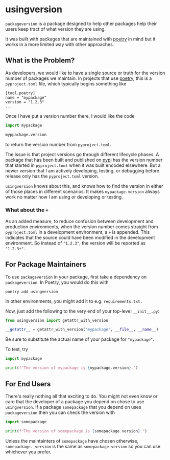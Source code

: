 usingversion
============

`packageversion` is a package designed to help
other packages help their users keep tract of 
what version they are using.

It was built with packages that are maintained with
[poetry](https://github.com/python-poetry/poetry) in
mind but it works in a more limited way with other
approaches.

What is the Problem?
--------------------

As developers, we would like to have a single source or truth for
the version number of packages we maintain. In projects that use
[poetry](https://github.com/python-poetry/poetry), 
this is a `pyproject.toml` file, which typically begins 
something like

```
[tool.poetry]
name = "mypackage"
version = "1.2.3"
...
```

Once I have put a version number there, I would like the
code

```python
import mypackage

myppackage.version
```

to return the version number from `pyproject.toml`.

The issue is that project versions go through different
lifecycle phases. A package that has been built and published
on [pypi](https://www.pypi.org) has the version number that
started in `pyproject.toml` when it was built encoded elsewhere.
But a newer version that I am actively developing, testing, or debugging
before release only has the `pyproject.toml` version.

`usingversion` knows about this, and knows how to find the version
in either of those places in different scenarios. It makes 
`mypackage.version` always work no matter how I am using or developing
or testing.

### What about the `+`

As an added measure, to reduce confusion between development and 
production environments, when the version number comes straight
from `pyproject.toml` in a development environment, a `+` is 
appended. This indicates that the source could have been modified
in the development environment. So instead of `"1.2.3"`, the
version will be reported as `"1.2.3+"`.

For Package Maintainers
-----------------------

To use `packageversion` in your package, first take
a dependency on `packageversion`. In Poetry, you would
do this with 

```shell
poetry add usingversion
```

In other environments, you might add it to e.g. 
`requirements.txt.`

Now, just
add the following to the very end of your top-level `__init__.py`:

```python
from usingversion import getattr_with_version

__getattr__ = getattr_with_version("mypackage", __file__, __name__)
```

Be sure to substitute the actual name of your package for 
`"mypackage"`.

To test, try

```python
import mypackage

print(f"The version of mypackage is {mypackage.version}.")
```

For End Users
-------------

There's really nothing all that exciting to do.
You might not even know or care that the developer
of a package you depend on chose to use `usingversion`.
If a package `somepackage` that you depend on uses
`packageversion` then you can check the version with

```python
import somepackage

print(f"The version of somepackage is {somepackage.version}.")
```

Unless the maintainters of `somepackage` have chosen
otherwise, `somepackage._version` is the same as 
`somepackage.version` so you can use whichever you
prefer.
